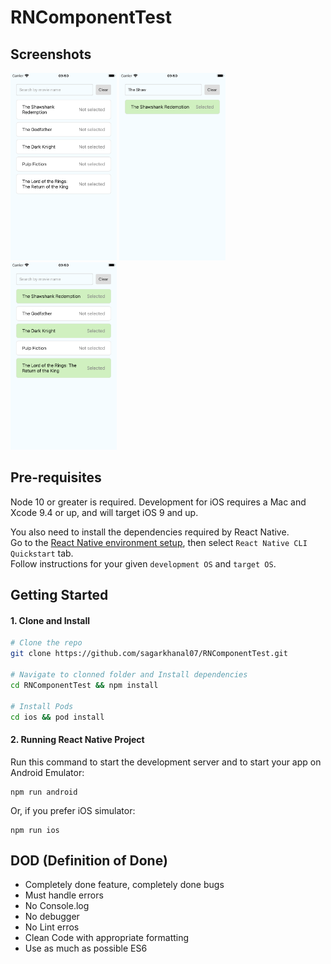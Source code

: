 # RNComponentTest

## Screenshots

<img src="screenshots/Initial Mode.png" alt="Starup Screen" width="170" height="300">
<img src="screenshots/Search Mode.png" alt="Search Results" width="170" height="300">
<img src="screenshots/Selection Mode.png" alt="Selection Mode" width="170" height="300">



## Pre-requisites

Node 10 or greater is required. Development for iOS requires a Mac and Xcode 9.4 or up, and will target iOS 9 and up.

You also need to install the dependencies required by React Native.  
Go to the [React Native environment setup](https://reactnative.dev/docs/environment-setup), then select `React Native CLI Quickstart` tab.  
Follow instructions for your given `development OS` and `target OS`.

## Getting Started

#### 1. Clone and Install

```bash
# Clone the repo
git clone https://github.com/sagarkhanal07/RNComponentTest.git

# Navigate to clonned folder and Install dependencies
cd RNComponentTest && npm install

# Install Pods
cd ios && pod install
```

#### 2. Running React Native Project

Run this command to start the development server and to start your app on Android Emulator:

```
npm run android
```

Or, if you prefer iOS simulator:

```
npm run ios
```


## DOD (Definition of Done)

- Completely done feature, completely done bugs
- Must handle errors
- No Console.log
- No debugger
- No Lint erros
- Clean Code with appropriate formatting
- Use as much as possible ES6
